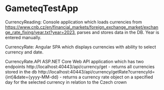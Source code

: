# GameteqTestApp

CurrencyReading:
  Console application which loads currencies from https://www.cnb.cz/en/financial_markets/foreign_exchange_market/exchange_rate_fixing/year.txt?year=2023, parses and stores data in the DB. Year is entered manually.

CurrencyRate:
  Angular SPA which displays currencies with ability to select currency and date.

CurrencyRate.API
  ASP.NET Core Web API application which has two endpoints
    http://localhost:40443/api/currency/get - returns all currencies stored in the db
    http://localhost:40443/api/currency/getRate?currencyId={int}&date={yyyy-MM-dd} - returns a currency rate object on a specified day for the selected currency in relation to the Czech crown
